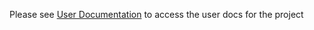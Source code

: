 Please see [User Documentation](code/User%20Documentation.md) to access the user docs for the project